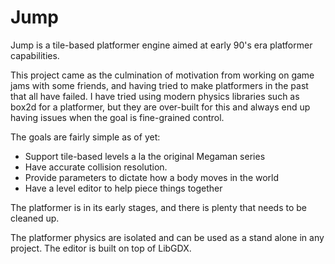 # Jump
Jump is a tile-based platformer engine aimed at early 90's era platformer capabilities.

This project came as the culmination of motivation from working on game jams with some friends, and having tried to make platformers in the past that all have failed. I have tried using modern physics libraries such as box2d for a platformer, but they are over-built for this and always end up having issues when the goal is fine-grained control.

The goals are fairly simple as of yet:

 * Support tile-based levels a la the original Megaman series
 * Have accurate collision resolution.
 * Provide parameters to dictate how a body moves in the world
 * Have a level editor to help piece things together

The platformer is in its early stages, and there is plenty that needs to be cleaned up.

The platformer physics are isolated and can be used as a stand alone in any project. The editor is built on top of LibGDX.

